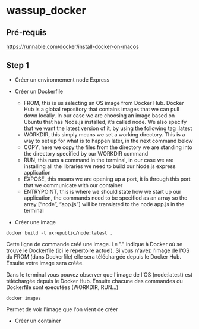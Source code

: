 # wassup_docker
## Pré-requis
https://runnable.com/docker/install-docker-on-macos

## Step 1 
* Créer un environnement node Express
* Créer un Dockerfile
  * FROM, this is us selecting an OS image from Docker Hub. Docker Hub is a global repository that contains images that we can pull down locally. In our case we are choosing an image based on Ubuntu that has Node.js installed, it’s called node. We also specify that we want the latest version of it, by using the following tag :latest
  * WORKDIR, this simply means we set a working directory. This is a way to set up for what is to happen later, in the next command below
  * COPY, here we copy the files from the directory we are standing into the directory specified by our WORKDIR command
  * RUN, this runs a command in the terminal, in our case we are installing all the libraries we need to build our Node.js express application
  * EXPOSE, this means we are opening up a port, it is through this port that we communicate with our container
  * ENTRYPOINT, this is where we should state how we start up our application, the commands need to be specified as an array so the array [“node”, “app.js”] will be translated to the node app.js in the terminal

* Créer une image
```
docker build -t uxrepublic/node:latest .
```
Cette ligne de commande créé une image. Le "." indique à Docker où se trouve le Dockerfile (ici le répertoire actuel). Si vous n'avez l'image de l'OS du FROM (dans Dockerfile) elle sera téléchargée depuis le Docker Hub. Ensuite votre image sera créée.

Dans le terminal vous pouvez observer que l'image de l'OS (node:latest) est téléchargée depuis le Docker Hub. Ensuite chacune des commandes du Dockerfile sont executées (WORKDIR, RUN...)

```
docker images
```
Permet de voir l'image que l'on vient de créer
* Créer un container
